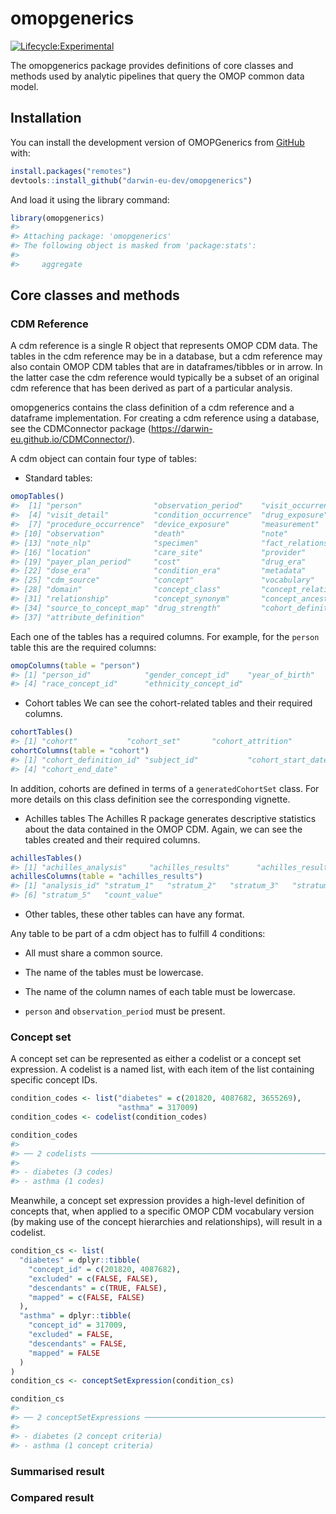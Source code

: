 
<!-- README.md is generated from README.Rmd. Please edit that file -->

# omopgenerics

[![Lifecycle:Experimental](https://img.shields.io/badge/Lifecycle-Experimental-339999)](https://lifecycle.r-lib.org/articles/stages.html)

The omopgenerics package provides definitions of core classes and
methods used by analytic pipelines that query the OMOP common data
model.

## Installation

You can install the development version of OMOPGenerics from [GitHub](https://github.com/) with:

``` r
install.packages("remotes")
devtools::install_github("darwin-eu-dev/omopgenerics")
```

And load it using the library command:

``` r
library(omopgenerics)
#> 
#> Attaching package: 'omopgenerics'
#> The following object is masked from 'package:stats':
#> 
#>     aggregate
```

## Core classes and methods

### CDM Reference

A cdm reference is a single R object that represents OMOP CDM data. The
tables in the cdm reference may be in a database, but a cdm reference
may also contain OMOP CDM tables that are in dataframes/tibbles or in
arrow. In the latter case the cdm reference would typically be a subset
of an original cdm reference that has been derived as part of a
particular analysis.

omopgenerics contains the class definition of a cdm reference and a
dataframe implementation. For creating a cdm reference using a database,
see the CDMConnector package
(<https://darwin-eu.github.io/CDMConnector/>).

A cdm object can contain four type of tables:

- Standard tables:

``` r
omopTables()
#>  [1] "person"                "observation_period"    "visit_occurrence"     
#>  [4] "visit_detail"          "condition_occurrence"  "drug_exposure"        
#>  [7] "procedure_occurrence"  "device_exposure"       "measurement"          
#> [10] "observation"           "death"                 "note"                 
#> [13] "note_nlp"              "specimen"              "fact_relationship"    
#> [16] "location"              "care_site"             "provider"             
#> [19] "payer_plan_period"     "cost"                  "drug_era"             
#> [22] "dose_era"              "condition_era"         "metadata"             
#> [25] "cdm_source"            "concept"               "vocabulary"           
#> [28] "domain"                "concept_class"         "concept_relationship" 
#> [31] "relationship"          "concept_synonym"       "concept_ancestor"     
#> [34] "source_to_concept_map" "drug_strength"         "cohort_definition"    
#> [37] "attribute_definition"
```

Each one of the tables has a required columns. For example, for the
`person` table this are the required columns:

``` r
omopColumns(table = "person")
#> [1] "person_id"            "gender_concept_id"    "year_of_birth"       
#> [4] "race_concept_id"      "ethnicity_concept_id"
```

- Cohort tables We can see the cohort-related tables and their required
  columns.

``` r
cohortTables()
#> [1] "cohort"           "cohort_set"       "cohort_attrition"
cohortColumns(table = "cohort")
#> [1] "cohort_definition_id" "subject_id"           "cohort_start_date"   
#> [4] "cohort_end_date"
```

In addition, cohorts are defined in terms of a `generatedCohortSet`
class. For more details on this class definition see the corresponding
vignette.

- Achilles tables The Achilles R package generates descriptive
  statistics about the data contained in the OMOP CDM. Again, we can see
  the tables created and their required columns.

``` r
achillesTables()
#> [1] "achilles_analysis"     "achilles_results"      "achilles_results_dist"
achillesColumns(table = "achilles_results")
#> [1] "analysis_id" "stratum_1"   "stratum_2"   "stratum_3"   "stratum_4"  
#> [6] "stratum_5"   "count_value"
```

- Other tables, these other tables can have any format.

Any table to be part of a cdm object has to fulfill 4 conditions:

- All must share a common source.

- The name of the tables must be lowercase.

- The name of the column names of each table must be lowercase.

- `person` and `observation_period` must be present.

### Concept set

A concept set can be represented as either a codelist or a concept set
expression. A codelist is a named list, with each item of the list
containing specific concept IDs.

``` r
condition_codes <- list("diabetes" = c(201820, 4087682, 3655269),
                        "asthma" = 317009)
condition_codes <- codelist(condition_codes)

condition_codes
#> 
#> ── 2 codelists ─────────────────────────────────────────────────────────────────
#> 
#> - diabetes (3 codes)
#> - asthma (1 codes)
```

Meanwhile, a concept set expression provides a high-level definition of
concepts that, when applied to a specific OMOP CDM vocabulary version
(by making use of the concept hierarchies and relationships), will
result in a codelist.

``` r
condition_cs <- list(
  "diabetes" = dplyr::tibble(
    "concept_id" = c(201820, 4087682),
    "excluded" = c(FALSE, FALSE),
    "descendants" = c(TRUE, FALSE),
    "mapped" = c(FALSE, FALSE)
  ),
  "asthma" = dplyr::tibble(
    "concept_id" = 317009,
    "excluded" = FALSE,
    "descendants" = FALSE,
    "mapped" = FALSE
  )
)
condition_cs <- conceptSetExpression(condition_cs)

condition_cs
#> 
#> ── 2 conceptSetExpressions ─────────────────────────────────────────────────────
#> 
#> - diabetes (2 concept criteria)
#> - asthma (1 concept criteria)
```

### Summarised result

### Compared result
